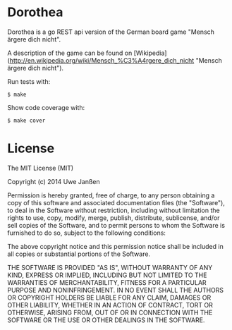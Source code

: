 # Dorothea

Dorothea is a go REST api version of the German board game "Mensch ärgere dich nicht".

A description of the game can be found on [Wikipedia] (http://en.wikipedia.org/wiki/Mensch_%C3%A4rgere_dich_nicht "Mensch ärgere dich nicht"). 

Run tests with:
	
	$ make

Show code coverage with:

	$ make cover


# License

The MIT License (MIT)

Copyright (c) 2014 Uwe Janßen

Permission is hereby granted, free of charge, to any person obtaining a copy
of this software and associated documentation files (the "Software"), to deal
in the Software without restriction, including without limitation the rights
to use, copy, modify, merge, publish, distribute, sublicense, and/or sell
copies of the Software, and to permit persons to whom the Software is
furnished to do so, subject to the following conditions:

The above copyright notice and this permission notice shall be included in all
copies or substantial portions of the Software.

THE SOFTWARE IS PROVIDED "AS IS", WITHOUT WARRANTY OF ANY KIND, EXPRESS OR
IMPLIED, INCLUDING BUT NOT LIMITED TO THE WARRANTIES OF MERCHANTABILITY,
FITNESS FOR A PARTICULAR PURPOSE AND NONINFRINGEMENT. IN NO EVENT SHALL THE
AUTHORS OR COPYRIGHT HOLDERS BE LIABLE FOR ANY CLAIM, DAMAGES OR OTHER
LIABILITY, WHETHER IN AN ACTION OF CONTRACT, TORT OR OTHERWISE, ARISING FROM,
OUT OF OR IN CONNECTION WITH THE SOFTWARE OR THE USE OR OTHER DEALINGS IN THE
SOFTWARE.